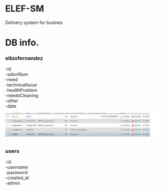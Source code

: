 # ELEF-SM
Delivery system for busines


# DB info.<br/>
### elbiofernandez<br/>
-id<br/>
-salonNum<br/>
-need<br/>
-technicalIssue<br/>
-healthProblem<br/>
-needsCleaning<br/>
-other<br/>
-date<br/>

![Esta es una imagen](https://github.com/Matyrela/ELEF-SM/blob/main/Images/unknown.png)


### users<br/>
-id<br/>
-username<br/>
-password<br/>
-created_at<br/>
-admin<br/>
